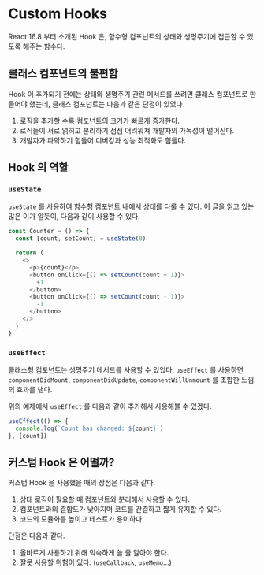 # Custom Hooks

React 16.8 부터 소개된 Hook 은, 함수형 컴포넌트의 상태와 생명주기에 접근할 수 있도록 해주는 함수다.

## 클래스 컴포넌트의 불편함

Hook 이 추가되기 전에는 상태와 생명주기 관련 메서드를 쓰려면 클래스 컴포넌트로 만들어야 했는데, 클래스 컴포넌트는 다음과 같은 단점이 있었다.

1. 로직을 추가할 수록 컴포넌트의 크기가 빠르게 증가한다.
2. 로직들이 서로 얽히고 분리하기 점점 어려워져 개발자의 가독성이 떨어진다.
3. 개발자가 파악하기 힘들어 디버깅과 성능 최적화도 힘들다.

## Hook 의 역할

### `useState`

`useState` 를 사용하여 함수형 컴포넌트 내에서 상태를 다룰 수 있다. 이 글을 읽고 있는 많은 이가 알듯이, 다음과 같이 사용할 수 있다.

```ts
const Counter = () => {
  const [count, setCount] = useState(0)

  return (
    <>
      <p>{count}</p>
      <button onClick={() => setCount(count + 1)}>
        +1
      </button>
      <button onClick={() => setCount(count - 1)}>
        -1
      </button>
    </>
  )
}
```

### `useEffect`

클래스형 컴포넌트는 생명주기 메서드를 사용할 수 있었다. `useEffect` 를 사용하면 `componentDidMount`, `componentDidUpdate`, `componentWillUnmount` 를 조합한 느낌의 효과를 낸다.

위의 예제에서 `useEffect` 를 다음과 같이 추가해서 사용해볼 수 있겠다.

```ts
useEffect(() => {
  console.log(`Count has changed: ${count}`)
}, [count])
```

## 커스텀 Hook 은 어떨까?

커스텀 Hook 을 사용했을 때의 장점은 다음과 같다.

1. 상태 로직이 필요할 때 컴포넌트와 분리해서 사용할 수 있다. 
2. 컴포넌트와의 결합도가 낮아지며 코드를 간결하고 짧게 유지할 수 있다.
3. 코드의 모듈화를 높이고 테스트가 용이하다.

단점은 다음과 같다.

1. 올바르게 사용하기 위해 익숙하게 쓸 줄 알아야 한다.
2. 잘못 사용할 위험이 있다. (`useCallback`, `useMemo`...)